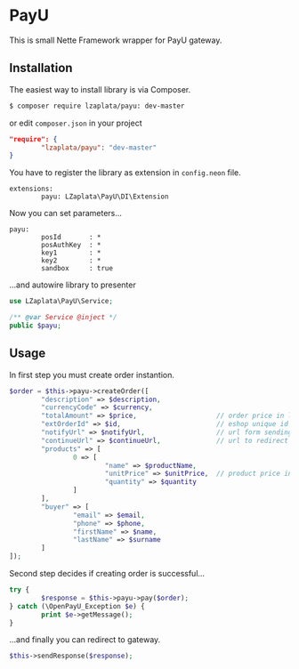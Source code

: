 # PayU
This is small Nette Framework wrapper for PayU gateway.

## Installation
The easiest way to install library is via Composer.

````sh
$ composer require lzaplata/payu: dev-master
````
or edit `composer.json` in your project

````json
"require": {
        "lzaplata/payu": "dev-master"
}
````

You have to register the library as extension in `config.neon` file.

````neon
extensions:
        payu: LZaplata\PayU\DI\Extension
````

Now you can set parameters...

````neon
payu:
        posId       : *
        posAuthKey  : *
        key1        : *
        key2        : *
        sandbox     : true
````

...and autowire library to presenter

````php
use LZaplata\PayU\Service;

/** @var Service @inject */
public $payu;
````
## Usage
In first step you must create order instantion.

````php
$order = $this->payu->createOrder([
        "description" => $description,          
        "currencyCode" => $currency,            
        "totalAmount" => $price,                    // order price in lowest currency unit (1 CZK = 100)
        "extOrderId" => $id,                        // eshop unique id
        "notifyUrl" => $notifyUrl,                  // url form sending notifications from PayU  
        "continueUrl" => $continueUrl,              // url to redirect after successful payment     
        "products" => [
                0 => [
                        "name" => $productName,
                        "unitPrice" => $unitPrice,  // product price in lowest currency unit (1 CZK = 1000)
                        "quantity" => $quantity
                ]
        ],
        "buyer" => [
                "email" => $email,
                "phone" => $phone,
                "firstName" => $name,
                "lastName" => $surname
        ]
]);
````

Second step decides if creating order is successful...

````php
try {
        $response = $this->payu->pay($order);
} catch (\OpenPayU_Exception $e) {
        print $e->getMessage();
}
````

...and finally you can redirect to gateway.

````php
$this->sendResponse($response);
````